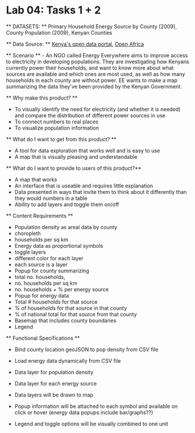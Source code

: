 # Lab 04: Tasks 1 + 2

** DATASETS: **
Primary Household Energy Source by County (2009),
County Population (2009), Kenyan Counties

** Data Source: **
[Kenya's open data portal](https://www.opendata.go.ke/), [Open Africa](https://africaopendata.org/dataset/kenya-counties-shapefile)

** Scenario ** - An NGO called Energy Everywhere aims to improve access to electricity in developing populations. They are investigating how Kenyans currently power their households, and want to know more about what sources are available and which ones are most used, as well as how many households in each county are without power.  EE wants to make a map summarizing the data they've been provided by the Kenyan Government.

** Why make this product? **
* To visually identify the need for electricity (and whether it is needed) and compare the distribution of different power sources in use
* To connect numbers to real places
* To visualize population information

** What do I want to get from this product? **
* A tool for data exploration that works well and is easy to use
* A map that is visually pleasing and understandable

** What do I want to provide to users of this product?**
* A map that works
* An interface that is useable and requires little explanation
* Data presented in ways that invite them to think about it differently than they would numbers in a table
* Ability to add layers and toggle them on/off

** Content Requirements **

* Population density as areal data by county
 * choropleth 
 * households per sq km 
* Energy data as proportional symbols 
 * toggle layers 
 * different color for each layer 
 * each source is a layer   
* Popup for county summarizing 
 * total no. households,
 * no. households per sq km 
 * no. households + % per energy source    
* Popup for energy data 
 * Total # households for that source
 * % of households for that source in that county
 * % of national total for that source from that county    
* Basemap that includes county boundaries
* Legend


** Functional Specifications **

* Bind county location geoJSON to pop density from CSV file

* Load energy data dynamically from CSV file

* Data layer for population density

* Data layer for each energy source

* Data layers will be drawn to map

* Popup information will be attached to each symbol and available on click or hover (energy data popups include bar/graphs??)

* Legend and toggle options will be visually combined to one unit



